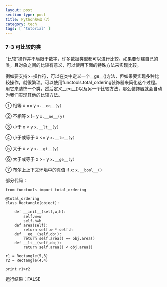 ```yaml
---
layout: post
section-type: post
title: Python基础（7）
category: tech
tags: [ 'tutorial' ]
---
```

### 7-3 可比较的类

“比较”操作并不局限于数字，许多数据类型都可以进行比较。如果要创建自己的类，且对象之间的比较有意义，可以使用下面的特殊方法来实现比较。

例如要支持>=操作符，可以在类中定义一个__ge__()方法，但如果要实现多种比较操作，就很繁琐。可以使用functools.total_ordering装饰器来简化这个过程。用它来装饰一个类，然后定义__eq__()以及另一个比较方法，那么装饰器就会自动为我们实现其他的比较方法。  


①       相等	                    x == y      ```x.__eq__(y)```

②	    不相等	                    x != y	    ```x.__ne__(y)``` 

③	    小于	                    x < y	    ```x.__lt__(y)```  

④	    小于或等于	                x <= y	    ```x.__le__(y)```  

⑤	    大于	                    x > y	    ```x.__gt__(y)```

⑥	    大于或等于	                x >= y	    ```x.__ge__(y)```  

⑦	    布尔上上下文环境中的真值	if x:	    ```x.__bool__()```   

部分代码：
```
from functools import total_ordering

@total_ordering
class Rectangle(object):
	
	def __init__(self,w,h):
		self.w=w
		self.h=h
	def area(self):
		return self.w * self.h
	def __eq__(self,obj):
		return self.area() == obj.area()
	def __lt__(self,obj):
		return self.area() < obj.area()

r1 = Rectangle(5,3)
r2 = Rectangle(4,4)

print r1>r2
```                                                                                              
运行结果：FALSE 
